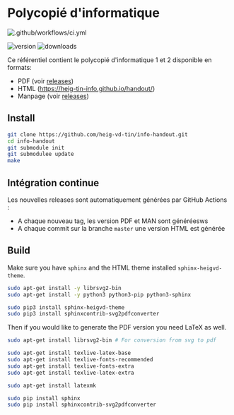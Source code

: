 # Polycopié d'informatique

![.github/workflows/ci.yml](https://github.com/heig-tin-info/handout/workflows/.github/workflows/ci.yml/badge.svg?branch=master)

![version](https://img.shields.io/github/v/release/heig-tin-info/handout)
![downloads](https://img.shields.io/github/downloads/heig-tin-info/handout/latest/total)

Ce référentiel contient le polycopié d'informatique 1 et 2 disponible en formats:

- PDF (voir [releases](https://github.com/heig-tin-info/info-handout/releases))
- HTML (https://heig-tin-info.github.io/handout/)
- Manpage (voir [releases](https://github.com/heig-tin-info/info-handout/releases))

## Install

```bash
git clone https://github.com/heig-vd-tin/info-handout.git
cd info-handout
git submodule init
git submodulee update
make
```

## Intégration continue

Les nouvelles releases sont automatiquement générées par GitHub Actions :

- A chaque nouveau tag, les version PDF et MAN sont généréesws
- A chaque commit sur la branche `master` une version HTML est générée

## Build

Make sure you have `sphinx` and the HTML theme installed `sphinx-heigvd-theme`.

```bash
sudo apt-get install -y librsvg2-bin
sudo apt-get install -y python3 python3-pip python3-sphinx

sudo pip3 install sphinx-heigvd-theme
sudo pip3 install sphinxcontrib-svg2pdfconverter
```

Then if you would like to generate the PDF version you need LaTeX as well.

```bash
sudo apt-get install librsvg2-bin # For conversion from svg to pdf

sudo apt-get install texlive-latex-base
sudo apt-get install texlive-fonts-recommended
sudo apt-get install texlive-fonts-extra
sudo apt-get install texlive-latex-extra

sudo apt-get install latexmk

sudo pip install sphinx
sudo pip install sphinxcontrib-svg2pdfconverter
```
